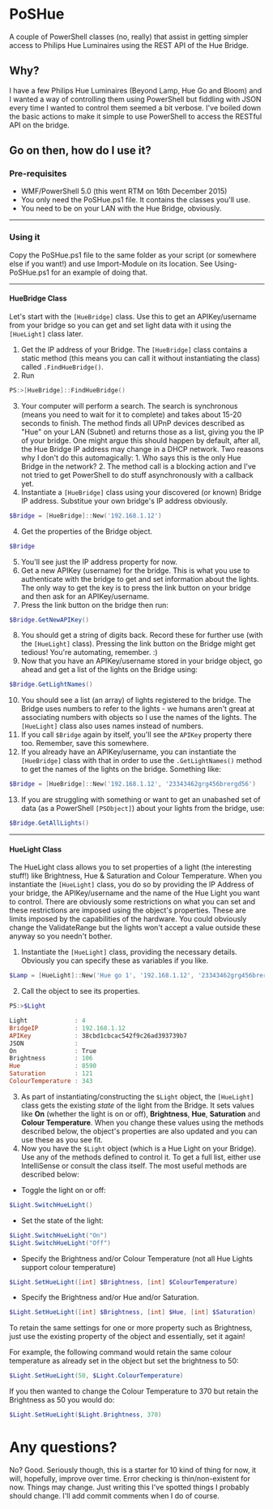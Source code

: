 # PoSHue
A couple of PowerShell classes (no, really) that assist in getting simpler access to Philips Hue Luminaires using the REST API of the Hue Bridge.

## Why?
I have a few Philips Hue Luminaires (Beyond Lamp, Hue Go and Bloom) and I wanted a way of controlling them using PowerShell but fiddling with JSON every time I wanted to control them seemed a bit verbose. I've boiled down the basic actions to make it simple to use PowerShell to access the RESTful API on the bridge.

## Go on then, how do I use it?
### Pre-requisites
 * WMF/PowerShell 5.0 (this went RTM on 16th December 2015)
 * You only need the PoSHue.ps1 file. It contains the classes you'll use.
 * You need to be on your LAN with the Hue Bridge, obviously.

---

### Using it
Copy the PoSHue.ps1 file to the same folder as your script (or somewhere else if you want!) and use Import-Module on its location. See Using-PoSHue.ps1 for an example of doing that.

----
#### HueBridge Class
Let's start with the ```[HueBridge]``` class. Use this to get an APIKey/username from your bridge so you can get and set light data with it using the ```[HueLight]``` class later.
 1. Get the IP address of your Bridge. The ```[HueBridge]``` class contains a static method (this means you can call it without instantiating the class) called ```.FindHueBridge()```.
 2. Run 
 ```powershell
 PS:>[HueBridge]::FindHueBridge()
 ```
 3. Your computer will perform a search. The search is synchronous (means you need to wait for it to complete) and takes about 15-20 seconds to finish. The method finds all UPnP devices described as "Hue" on your LAN (Subnet) and returns those as a list, giving you the IP of your bridge. One might argue this should happen by default, after all, the Hue Bridge IP address may change in a DHCP network. Two reasons why I don't do this automagically: 1. Who says this is the only Hue Bridge in the network? 2. The method call is a blocking action and I've not tried to get PowerShell to do stuff asynchronously with a callback yet.
 3. Instantiate a ```[HueBridge]``` class using your discovered (or known) Bridge IP address. Substitue your own bridge's IP address obviously.
 ```powershell
 $Bridge = [HueBridge]::New('192.168.1.12')
 ```
 4. Get the properties of the Bridge object.
 ```powershell
 $Bridge
 ```
 5. You'll see just the IP address property for now.
 6. Get a new APIKey (username) for the bridge. This is what you use to authenticate with the bridge to get and set information about the lights. The only way to get the key is to press the link button on your bridge and then ask for an APIKey/username.
 7. Press the link button on the bridge then run:
 ```powershell
 $Bridge.GetNewAPIKey()
 ```
 8. You should get a string of digits back. Record these for further use (with the ```[HueLight]``` class). Pressing the link button on the Bridge might get tedious! You're automating, remember. :)
 9. Now that you have an APIKey/username stored in your bridge object, go ahead and get a list of the lights on the Bridge using:
 ```powershell
 $Bridge.GetLightNames()
 ```
 10. You should see a list (an array) of lights registered to the bridge. The Bridge uses numbers to refer to the lights - we humans aren't great at associating numbers with objects so I use the names of the lights. The ```[HueLight]``` class also uses names instead of numbers.
 11. If you call ```$Bridge``` again by itself, you'll see the ```APIKey``` property there too. Remember, save this somewhere.
 12. If you already have an APIKey/username, you can instantiate the ```[HueBridge]``` class with that in order to use the ```.GetLightNames()``` method to get the names of the lights on the bridge. Something like: 
 ```powershell
 $Bridge = [HueBridge]::New('192.168.1.12', '23343462grg456brergd56')
 ```
 13. If you are struggling with something or want to get an unabashed set of data (as a PowerShell ```[PSObject]```) about your lights from the bridge, use:
 ```powershell
 $Bridge.GetAllLights()
 ```
---
#### HueLight Class
The HueLight class allows you to set properties of a light (the interesting stuff!) like Brightness, Hue & Saturation and Colour Temperature. When you instantiate the ```[HueLight]``` class, you do so by providing the IP Address of your bridge, the APIKey/username and the name of the Hue Light you want to control.
There are obviously some restrictions on what you can set and these restrictions are imposed using the object's properties. These are limits imposed by the capabilities of the hardware. You could obviously change the ValidateRange but the lights won't accept a value outside these anyway so you needn't bother.
 1. Instantiate the ```[HueLight]``` class, providing the necessary details. Obviously you can specify these as variables if you like.
 ```powershell
 $Lamp = [HueLight]::New('Hue go 1', '192.168.1.12', '23343462grg456brergd56')
 ```
 2. Call the object to see its properties.
 ```powershell
 PS:>$Light
 
 Light             : 4
 BridgeIP          : 192.168.1.12
 APIKey            : 38cbd1cbcac542f9c26ad393739b7
 JSON              : 
 On                : True
 Brightness        : 106
 Hue               : 8590
 Saturation        : 121
 ColourTemperature : 343
 
 ```
 3. As part of instantiating/constructing the ```$Light``` object, the ```[HueLight]``` class gets the existing *state* of the light from the Bridge. It sets values like **On** (whether the light is on or off), **Brightness**, **Hue**, **Saturation** and **Colour Temperature**. When you change these values using the methods described below, the object's properties are also updated and you can use these as you see fit.
 4. Now you have the ```$Light``` object (which is a Hue Light on your Bridge). Use any of the methods defined to control it. To get a full list, either use IntelliSense or consult the class itself. The most useful methods are described below:
  * Toggle the light on or off:
 ```powershell
 $Light.SwitchHueLight()
 ```
  * Set the state of the light:
 ```powershell
 $Light.SwitchHueLight("On")
 $Light.SwitchHueLight("Off")
 ```
  * Specify the Brightness and/or Colour Temperature (not all Hue Lights support colour temperature)
 ```powershell
 $Light.SetHueLight([int] $Brightness, [int] $ColourTemperature)
 ``` 
  * Specify the Brightness and/or Hue and/or Saturation.
  ```powershell
  $Light.SetHueLight([int] $Brightness, [int] $Hue, [int] $Saturation)
  ```

To retain the same settings for one or more property such as Brightness, just use the existing property of the object and essentially, set it again!

For example, the following command would retain the same colour temperature as already set in the object but set the brightness to 50:
```powershell
$Light.SetHueLight(50, $Light.ColourTemperature)
```
If you then wanted to change the Colour Temperature to 370 but retain the Brightness as 50 you would do: 
```powershell
$Light.SetHueLight($Light.Brightness, 370)
```  

# Any questions?
No? Good.
Seriously though, this is a starter for 10 kind of thing for now, it will, hopefully, improve over time. Error checking is thin/non-existent for now. Things may change. Just writing this I've spotted things I probably should change. I'll add commit comments when I do of course.